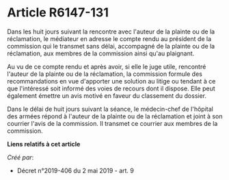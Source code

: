 # Article R6147-131

Dans les huit jours suivant la rencontre avec l'auteur de la plainte ou de la réclamation, le médiateur en adresse le compte
rendu au président de la commission qui le transmet sans délai, accompagné de la plainte ou de la réclamation, aux membres de
la commission ainsi qu'au plaignant.

Au vu de ce compte rendu et après avoir, si elle le juge utile, rencontré l'auteur de la plainte ou de la réclamation, la
commission formule des recommandations en vue d'apporter une solution au litige ou tendant à ce que l'intéressé soit informé
des voies de recours dont il dispose. Elle peut également émettre un avis motivé en faveur du classement du dossier.

Dans le délai de huit jours suivant la séance, le médecin-chef de l'hôpital des armées répond à l'auteur de la plainte ou de
la réclamation et joint à son courrier l'avis de la commission. Il transmet ce courrier aux membres de la commission.

**Liens relatifs à cet article**

_Créé par_:

  - Décret n°2019-406 du 2 mai 2019 - art. 9
